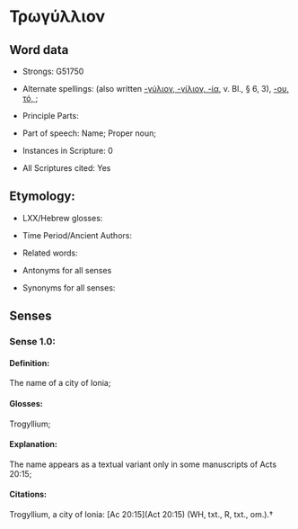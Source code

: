 # Τρωγύλλιον

<!-- Status: S2=NeedsFinalCheck -->
<!-- Lexica used for edits:   -->

## Word data

* Strongs: G51750

* Alternate spellings: (also written [-γύλιον, -γίλιον, -ία](), v. Bl., § 6, 3), [-ου, τό, ]();


* Principle Parts: 


* Part of speech: Name; Proper noun;


* Instances in Scripture: 0

* All Scriptures cited: Yes

## Etymology: 


* LXX/Hebrew glosses: 

* Time Period/Ancient Authors: 


* Related words: 

* Antonyms for all senses

* Synonyms for all senses: 


## Senses 


### Sense  1.0: 

#### Definition: 

The name of a city of Ionia;

#### Glosses: 

Trogyllium; 

#### Explanation: 

The name appears as a textual variant only in some manuscripts of Acts 20:15;

#### Citations: 

Trogyllium, a city of Ionia: [Ac 20:15](Act 20:15) (WH, txt., R, txt., om.).†
